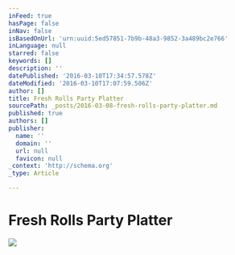 ```yaml
---
inFeed: true
hasPage: false
inNav: false
isBasedOnUrl: 'urn:uuid:5ed57851-7b9b-48a3-9852-3a489bc2e766'
inLanguage: null
starred: false
keywords: []
description: ''
datePublished: '2016-03-10T17:34:57.578Z'
dateModified: '2016-03-10T17:07:59.506Z'
author: []
title: Fresh Rolls Party Platter
sourcePath: _posts/2016-03-08-fresh-rolls-party-platter.md
published: true
authors: []
publisher:
  name: ''
  domain: ''
  url: null
  favicon: null
_context: 'http://schema.org'
_type: Article

---
```

# Fresh Rolls Party Platter
![](https://the-grid-user-content.s3-us-west-2.amazonaws.com/750fdec3-589c-48f3-9512-1327fed39c4a.png)